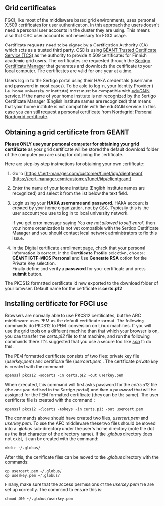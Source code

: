 ## Grid certificates

FGCI, like most of the middleware based grid environments, uses personal
X.509 certificates for user authentication. In this approach the users
doesn't need a personal user accounts in the cluster they are using.
This means also that CSC user account is not necessary for FGCI usage.

Certificate requests need to be signed by a Certification Authority (CA)
which acts as a trusted third party. CSC is using [GÉANT Trusted
Certificate Service (TCS)] as the authority to provide X.509 certificates for Finnish academic
grid users. The certificates are requested through the [Sectigo Certificate Manager](https://cert-manager.com/customer/funet/idp/clientgeant
) that generates and downloads the certificate to your local computer. The
certificates are valid for one year at a time.

Users log in to the Sertigo portal using their HAKA credentials
(username and password in most cases). To be able to log in, your
Identity Provider ( i.e. home university or institute) most must be
compatible with [eduGAIN] service. If the name of your home institute is
not recognized by the Sertigo Certificate Manager (English
institute names are recognized) that means that your home
institute is not compatible with the eduGAIN service. In this case you
can still request a personal certificate from Nordugrid: [Personal
Nordugrid certificate].

## Obtaining a grid certificate from GEANT

**Please ONLY use your personal computer for obtaining your grid
certificate**<span style="font-weight: normal"> as your grid certificate
will be stored the default download folder of the computer you are using for obtaining the
certificate. 
    
Here are step-by-step instructions for obtaining your own certificate:

1.  Go to [https://cert-manager.com/customer/funet/idp/clientgeant](https://cert-manager.com/customer/funet/idp/clientgeant)

2.  Enter the name of your home institute (English
    institute names are recognized) and select it from the list below the text field.
    
3.  Login using your **HAKA username and password**. HAKA account is
    created by your home organization, not by CSC. Typically this is the
    user account you use to log in to local university network. 
    
    If you get error message saying  _You are not allowed to self enroll_, then your home organization is not yet compatible with the Sertigo Certificate Manager and you should contact local network administrators to fix this issue.
    

4.  In the Digital certificate enrollment page, check that your personal information is correct.
In the **Certificate Profile** selection, choose: **GÉANT IGTF-MICS Personal** and Use **Generate RSA** option for the Private Key selection.   
Finally define and verify a **password** for your certificate and press **submit** button.

The PKCS12 formatted certificate id now exported to the download folder of your browser. Default name for the certificate is **certs.p12**

## Installing certificate for FGCI use

Browsers are normally able to use PKCS12 certificates, but the ARC middleware 
uses PEM as the default certificate format. The following commands do PKCS12 to PEM  
conversion on Linux machines. If you will use the grid tools on a different machine than
that which your browser is on, you can transfer the *certs.p12* file
to that machine, and run the following commands there. It's suggested
that you use a secure tool like [*scp*] to do this. 

The PEM formatted certificate consists of two files: private key file
(*userkey.pem*) and certificate file (*usercert.pem*). The certificate
_private key_ is created with the command:

    openssl pkcs12 -nocerts -in certs.p12 -out userkey.pem

When executed, this command will first asks password for the _cetrs.p12_ file (the one you defined in the Sertigo portal) and then a password that will be assigned for the PEM formatted certificate (they can be the same). The user certificate file is created with the command :

    openssl pkcs12 -clcerts -nokeys -in certs.p12 -out usercert.pem

The commands above should have created two files, *usercert.pem* and
*userkey.pem*. To use the ARC middleware these two files should be moved
into a *.globus* sub-directory under the user's home directory (note the
dot as the first character of the directory name). If the *.globus*
directory does not exist, it can be created with the command:

    mkdir ~/.globus/

After this, the certificate files can be moved to the *.globus*
directory with the commands:

    cp usercert.pem ~/.globus/
    cp userkey.pem ~/.globus/

Finally, make sure that the access permissions of the *userkey.pem* file
are set up correctly. The command to ensure this is:

    chmod 400 ~/.globus/userkey.pem





  [GÉANT Trusted Certificate Service (TCS)]: http://www.geant.org/TCS/Pages/default.aspx
  [DigiCert SSO portal]: https://www.digicert.com/sso%E2%80%8B
  [eduGAIN]: http://services.geant.net/edugain/Pages/Home.aspx
  [Personal Nordugrid certificate]: https://research.csc.fi/nordugrid-certificate
  [*scp*]: /data/moving/scp.md

